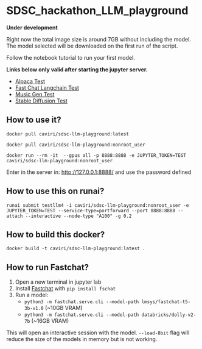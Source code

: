 # SDSC_hackathon_LLM_playground

**Under development**

Right now the total image size is around 7GB without including the model. The model selected will be downloaded on the first run of the script. 

Follow the notebook tutorial to run your first model. 

**Links below only valid after starting the jupyter server.**
- [Alpaca Test](http://127.0.0.1:8888/lab/tree/notebooks/000.Alpaca_test.ipynb)
- [Fast Chat Langchain Test](http://127.0.0.1:8888/lab/tree/notebooks/001.FastChat_test.ipynb)
- [Music Gen Test](http://127.0.0.1:8888/lab/tree/notebooks/002.MusicGen_test.ipynb)
- [Stable Diffusion Test](http://127.0.0.1:8888/lab/tree/notebooks/003.StableDiffusion_test.ipynb)

## How to use it?

```
docker pull caviri/sdsc-llm-playground:latest
```

```
docker pull caviri/sdsc-llm-playground:nonroot_user
```

```
docker run --rm -it  --gpus all -p 8888:8888 -e JUPYTER_TOKEN=TEST caviri/sdsc-llm-playground:nonroot_user
```

Enter in the server in: http://127.0.0.1:8888/ and use the password defined

## How to use this on runai?

```
runai submit testllm4 -i caviri/sdsc-llm-playground:nonroot_user -e JUPYTER_TOKEN=TEST --service-type=portforward --port 8888:8888 --attach --interactive --node-type "A100" -g 0.2
```

## How to build this docker?

```
docker build -t caviri/sdsc-llm-playground:latest .
```

## How to run Fastchat?

1. Open a new terminal in jupyter lab
2. Install [Fastchat](https://github.com/lm-sys/FastChat) with `pip install fschat`
3. Run a model: 
    - `python3 -m fastchat.serve.cli --model-path lmsys/fastchat-t5-3b-v1.0` (~10GB VRAM)
    - `python3 -m fastchat.serve.cli --model-path databricks/dolly-v2-7b` (~16GB VRAM)

This will open an interactive session with the model. `--load-8bit` flag will reduce the size of the models in memory but is not working. 

